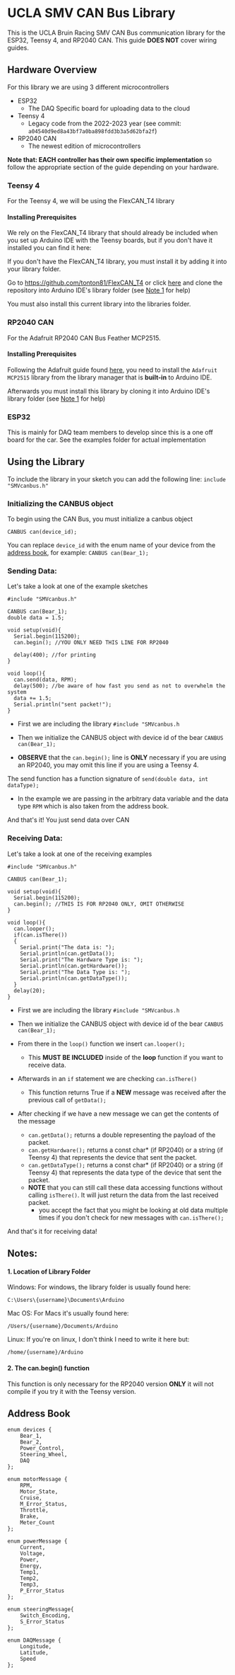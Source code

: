 # UCLA SMV CAN Bus Library
This is the UCLA Bruin Racing SMV CAN Bus communication library for the ESP32, Teensy 4, and RP2040 CAN. This guide **DOES NOT** cover wiring guides.

## Hardware Overview
For this library we are using 3 different microcontrollers
* ESP32
    * The DAQ Specific board for uploading data to the cloud
* Teensy 4
    * Legacy code from the 2022-2023 year (see commit: `a04540d9ed8a43bf7a0ba898fdd3b3a5d62bfa2f`)
* RP2040 CAN
    * The newest edition of microcontrollers

**Note that: EACH controller has their own specific implementation** so follow the appropriate section of the guide depending on your hardware.

### Teensy 4
For the Teensy 4, we will be using the FlexCAN_T4 library

#### Installing Prerequisites

We rely on the FlexCAN_T4 library that should already be included when you set up Arduino IDE with the Teensy boards, but if you don't have it installed you can find it here:

If you don't have the FlexCAN_T4 library, you must install it by adding it into your library folder.

Go to https://github.com/tonton81/FlexCAN_T4 or click [here](https://github.com/tonton81/FlexCAN_T4) and clone the repository into Arduino IDE's library folder (see [Note 1](#1.-Location-of-Library-Folder) for help)

You must also install this current library into the libraries folder.

### RP2040 CAN
For the Adafruit RP2040 CAN Bus Feather MCP2515.

#### Installing Prerequisites

Following the Adafruit guide found [here](https://learn.adafruit.com/adafruit-rp2040-can-bus-feather/can-bus-test-2), you need to install the `Adafruit MCP2515` library from the library manager that is **built-in** to Arduino IDE.

Afterwards you must install this library by cloning it into Arduino IDE's library folder (see [Note 1](#1.-Location-of-Library-Folder) for help)

### ESP32
This is mainly for DAQ team members to develop since this is a one off board for the car. See the examples folder for actual implementation

## Using the Library

To include the library in your sketch you can add the following line:
`include "SMVcanbus.h"`

### Initializing the CANBUS object

To begin using the CAN Bus, you must initialize a canbus object

`CANBUS can(device_id);`

You can replace `device_id` with the enum name of your device from the [address book](#Address-Book), for example: `CANBUS can(Bear_1);`

### Sending Data:
Let's take a look at one of the example sketches
```
#include "SMVcanbus.h"

CANBUS can(Bear_1);
double data = 1.5;

void setup(void){
  Serial.begin(115200);
  can.begin(); //YOU ONLY NEED THIS LINE FOR RP2040
  
  delay(400); //for printing
}

void loop(){
  can.send(data, RPM);
  delay(500); //be aware of how fast you send as not to overwhelm the system
  data += 1.5;
  Serial.println("sent packet!");
}
```

* First we are including the library `#include "SMVcanbus.h`

* Then we initialize the CANBUS object with device id of the bear `CANBUS can(Bear_1);`

* **OBSERVE** that the `can.begin();` line is **ONLY** necessary if you are using an RP2040, you may omit this line if you are using a Teensy 4.

The send function has a function signature of `send(double data, int dataType);`

* In the example we are passing in the arbitrary data variable and the data type `RPM` which is also taken from the address book.

And that's it! You just send data over CAN


### Receiving Data:
Let's take a look at one of the receiving examples

```
#include "SMVcanbus.h"

CANBUS can(Bear_1);

void setup(void){
  Serial.begin(115200);
  can.begin(); //THIS IS FOR RP2040 ONLY, OMIT OTHERWISE
}

void loop(){
  can.looper();
  if(can.isThere())
  {
    Serial.print("The data is: ");
    Serial.println(can.getData());
    Serial.print("The Hardware Type is: ");
    Serial.println(can.getHardware());
    Serial.print("The Data Type is: ");
    Serial.println(can.getDataType());
  }
  delay(20);
}
```

* First we are including the library `#include "SMVcanbus.h`

* Then we initialize the CANBUS object with device id of the bear `CANBUS can(Bear_1);`

* From there in the `loop()` function we insert `can.looper();`
    * This **MUST BE INCLUDED** inside of the **loop** function if you want to receive data.

* Afterwards in an `if` statement we are checking `can.isThere()`
    * This function returns True if a **NEW** message was received after the previous call of `getData();`

* After checking if we have a new message we can get the contents of the message
    * `can.getData();` returns a double representing the payload of the packet.
    * `can.getHardware();` returns a const char* (if RP2040) or a string (if Teensy 4) that represents the device that sent the packet.
    * `can.getDataType();` returns a const char* (if RP2040) or a string (if Teensy 4) that represents the data type of the device that sent the packet.
    * **NOTE** that you can still call these data accessing functions without calling `isThere()`. It will just return the data from the last received packet.
        * you accept the fact that you might be looking at old data multiple times if you don't check for new messages with `can.isThere();`

And that's it for receiving data!

## Notes:
#### 1. Location of Library Folder
Windows: For windows, the library folder is usually found here:

`C:\Users\{username}\Documents\Arduino`

Mac OS: For Macs it's usually found here:

`/Users/{username}/Documents/Arduino`

Linux: If you're on linux, I don't think I need to write it here but:

`/home/{username}/Arduino`

#### 2. The can.begin() function
This function is only necessary for the RP2040 version **ONLY** it will not compile if you try it with the Teensy version.

## Address Book

```
enum devices {
    Bear_1,
    Bear_2,
    Power_Control,
    Steering_Wheel,
    DAQ
};

enum motorMessage {
    RPM,
    Motor_State,
    Cruise,
    M_Error_Status,
    Throttle,
    Brake,
    Meter_Count
};

enum powerMessage {
    Current,
    Voltage,
    Power,
    Energy,
    Temp1,
    Temp2,
    Temp3,
    P_Error_Status
};

enum steeringMessage{
    Switch_Encoding,
    S_Error_Status
};

enum DAQMessage {
    Longitude,
    Latitude,
    Speed
};
```